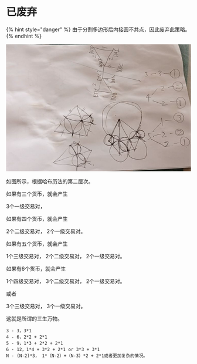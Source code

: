 # 已废弃

{% hint style="danger" %}
由于分割多边形后内接圆不共点，因此废弃此策略。
{% endhint %}

![](<../../../.gitbook/assets/image (25).png>)

如图所示，根据哈布历法的第二层次。

如果有三个货币，就会产生

3个一级交易对，

如果有四个货币，就会产生

2个二级交易对， 2个一级交易对。

如果有五个货币，就会产生

1个三级交易对， 2个二级交易对， 2个一级交易对。

如果有6个货币，就会产生

1个四级交易对， 3个二级交易对， 2个一级交易对。

或者

3个三级交易对， 3个一级交易对。

这就是所谓的三生万物。

```
3 - 3，3*1
4 - 6，2*2 + 2*1
5 - 9，1*3 + 2*2 + 2*1
6 - 12，1*4 + 3*2 + 2*1 or 3*3 + 3*1
N - (N-2)*3， 1*（N-2）+（N-3）*2 + 2*1或者更加复杂的情况。
```
